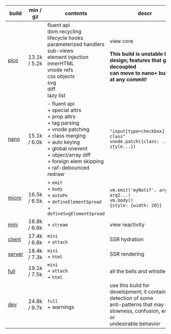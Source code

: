 | build       | min / gz     | contents                                                                                                                                                                                                                 | descr                                                                                                                                                |
| ----------- | ------------ | ------------------------------------------------------------------------------------------------------------------------------------------------------------------------------------------------------------------------ | ---------------------------------------------------------------------------------------------------------------------------------------------------- |
| [pico][1]   | 13.1k / 5.2k | fluent api<br>dom recycling<br>lifecycle hooks<br>parameterized handlers<br>sub-views<br>element injection<br>innerHTML<br>vnode refs<br>css objects<br>svg<br>diff<br>lazy list<br>                                     | view core<br><br>**This build is unstable by design; features that get decoupled<br>can move to nano+ builds at any commit!**                        |
| [nano][2]   | 15.1k / 6.0k | - fluent api<br>+ special attrs<br>+ prop attrs<br>+ tag parsing<br>+ vnode patching<br>+ class merging<br>+ auto keying<br>+ global onevent<br>+ object/array diff<br>+ foreign elem skipping<br>+ raf-debounced redraw | `"input[type=checkbox].some-class"`<br>`vnode.patch({class: ..., style...})`                                                                         |
| [micro][3]  | 16.5k / 6.5k | + `emit`<br> + `body`<br> + `autoPx`<br> + `defineElementSpread`<br> + `defineSvgElementSpread`<br>                                                                                                                      | `vm.emit('myNotif', arg1, arg2...)`<br>`vm.body()`<br>`{style: {width: 20}}`                                                                         |
| [mini][4]   | 16.8k / 6.6k | + `stream`<br>                                                                                                                                                                                                           | view reactivity                                                                                                                                      |
| [client][5] | 17.4k / 6.8k | `mini`<br> + `attach`<br>                                                                                                                                                                                                | SSR hydration                                                                                                                                        |
| [server][6] | 18.4k / 7.3k | `mini`<br> + `html`<br>                                                                                                                                                                                                  | SSR rendering                                                                                                                                        |
| [full][7]   | 19.1k / 7.5k | `mini`<br> + `attach`<br> + `html`<br>                                                                                                                                                                                   | all the bells and whistles                                                                                                                           |
| [dev][8]    | 24.8k / 9.7k | `full`<br> + warnings<br>                                                                                                                                                                                                | use this build for development; it contains detection of some<br>anti-patterns that may cause slowness, confusion, errors or<br>undesirable behavior |

[1]: https://github.com/domvm/domvm/blob/master/dist/pico/domvm.pico.min.js
[2]: https://github.com/domvm/domvm/blob/master/dist/nano/domvm.nano.min.js
[3]: https://github.com/domvm/domvm/blob/master/dist/micro/domvm.micro.min.js
[4]: https://github.com/domvm/domvm/blob/master/dist/mini/domvm.mini.min.js
[5]: https://github.com/domvm/domvm/blob/master/dist/client/domvm.client.min.js
[6]: https://github.com/domvm/domvm/blob/master/dist/server/domvm.server.min.js
[7]: https://github.com/domvm/domvm/blob/master/dist/full/domvm.full.min.js
[8]: https://github.com/domvm/domvm/blob/master/dist/dev/domvm.dev.min.js